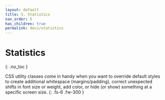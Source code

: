 ```yaml
---
layout: default
title: 5. Statistics
nav_order: 5
has_children: true
permalink: docs/statistics
---
```


# Statistics
{: .no_toc }

CSS utility classes come in handy when you want to override default styles to create additional whitespace (margins/padding), correct unexpected shifts in font size or weight, add color, or hide (or show) something at a specific screen size.
{: .fs-6 .fw-300 }
